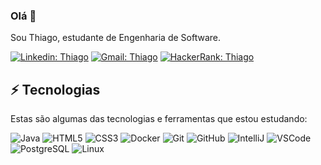 ### Olá 👋

Sou Thiago, estudante de Engenharia de Software.

[![Linkedin: Thiago](https://img.shields.io/badge/-Linkedin-blue?style=flat-square&logo=Linkedin&logoColor=white&link=https://https://www.linkedin.com/in/thi-ago-gomes/?locale=pt_BR)](https://www.linkedin.com/in/thi-ago-gomes/?locale=pt_BR)
[![Gmail: Thiago](https://img.shields.io/badge/-Gmail-red?style=flat-square&logo=gmail&logoColor=white)](mailto:cmp.1a.thiagodos.10@gmail.com)
[![HackerRank: Thiago](https://img.shields.io/badge/HackerRank-1ba94c?style=flat-square&logo=hackerrank&logoColor=white)](https://www.hackerrank.com/profile/thiagodos_10)

## ⚡ Tecnologias

Estas são algumas das tecnologias e ferramentas que estou estudando:

![Java](https://img.shields.io/badge/-Java-007396?style=flat-square&logo=java)
![HTML5](https://img.shields.io/badge/-HTML5-E34F26?style=flat-square&logo=html5&logoColor=white)
![CSS3](https://img.shields.io/badge/-CSS3-1572B6?style=flat-square&logo=css3)
![Docker](https://img.shields.io/badge/-Docker-2496ED?style=flat-square&logo=docker&logoColor=white)
![Git](https://img.shields.io/badge/-Git-black?style=flat-square&logo=git)
![GitHub](https://img.shields.io/badge/-GitHub-181717?style=flat-square&logo=github)
![IntelliJ](https://img.shields.io/badge/-IntelliJ%20IDEA-black?style=flat-square&logo=intellij-idea&logoColor=white)
![VSCode](https://img.shields.io/badge/-VSCode-007ACC?style=flat-square&logo=visual-studio-code&logoColor=white)
![PostgreSQL](https://img.shields.io/badge/PostgreSQL-000?style=flat-square&logo=postgresql)
![Linux](https://img.shields.io/badge/Linux-000?style=flat-square&logo=linux&logoColor=FCC624)

